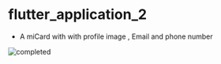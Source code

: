 # flutter_application_2

- A miCard with with profile image , Email and phone number 


![completed](https://user-images.githubusercontent.com/104521101/229839344-f884108c-f50e-49c4-b38e-faabfd2aa31c.png)
